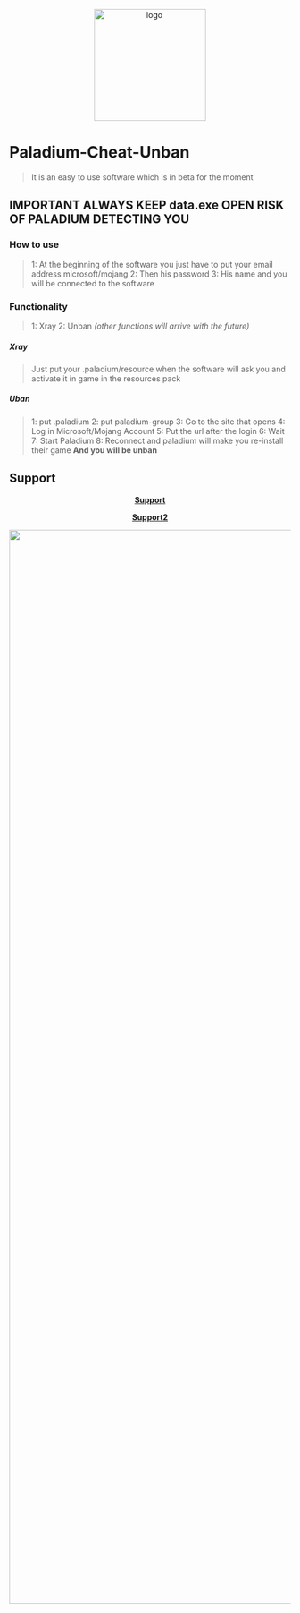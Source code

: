 
<p align="center">
  <img width="200" src="https://user-images.githubusercontent.com/59067764/173641315-9ceea0a0-0a8d-49ce-a701-8495139e0b0e.png" alt="logo">
</p>

# Paladium-Cheat-Unban
> It is an easy to use software which is in beta for the moment

## IMPORTANT ALWAYS KEEP data.exe OPEN RISK OF PALADIUM DETECTING YOU

### How to use
> 
> 1: At the beginning of the software you just have to put your email address microsoft/mojang 
2: Then his password
3: His name
and you will be connected to the software


### Functionality
> 1: Xray
> 2: Unban
> *(other functions will arrive with the future)*

##### Xray
> Just put your .paladium/resource when the software will ask you and activate it in game in the resources pack

##### Uban
> 1: put .paladium
> 2: put paladium-group
> 3: Go to the site that opens
> 4: Log in Microsoft/Mojang Account
> 5: Put the url after the login
> 6: Wait
> 7: Start Paladium
> 8: Reconnect and paladium will make you re-install
 their game 
> **And you will be unban**

## Support
**<p align="center"><a href="https://discord.gg/uFKTmq3sfP">Support</a></p>**
**<p align="center"><a href="https://discord.gg/T6TqutY4cW">Support2</a></p>**


<p align="center">
  <img width="1920x1080" src="https://user-images.githubusercontent.com/59067764/173642484-c2ee185d-168e-4a4b-91f6-49590f0c2aff.png" alt="Wallpaper logo">
</p>
